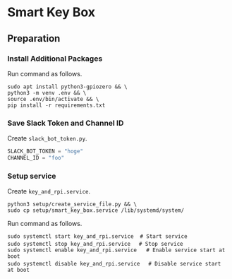 # Smart Key Box

## Preparation

### Install Additional Packages

Run command as follows.

```bash:installation
sudo apt install python3-gpiozero && \
python3 -m venv .env && \
source .env/bin/activate && \
pip install -r requirements.txt
```

### Save Slack Token and Channel ID

Create `slack_bot_token.py`.

```python:slack_bot_token.py
SLACK_BOT_TOKEN = "hoge"
CHANNEL_ID = "foo"
```

### Setup service

Create `key_and_rpi.service`.

```bash:create_key_and_rpi.service
python3 setup/create_service_file.py && \
sudo cp setup/smart_key_box.service /lib/systemd/system/
```

Run command as follows.

```bash:setup-service
sudo systemctl start key_and_rpi.service  # Start service
sudo systemctl stop key_and_rpi.service　 # Stop service
sudo systemctl enable key_and_rpi.service   # Enable service start at boot
sudo systemctl disable key_and_rpi.service　 # Disable service start at boot
```
